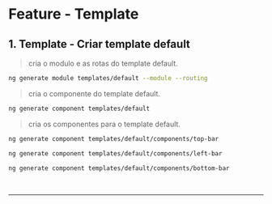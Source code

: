 # Feature - Template

## 1. Template - Criar template default

> cria o modulo e as rotas do template default.

```sh
ng generate module templates/default --module --routing
```

> cria o componente do template default.

```sh
ng generate component templates/default
```

> cria os componentes para o template default.

```sh
ng generate component templates/default/components/top-bar
```

```sh
ng generate component templates/default/components/left-bar
```

```sh
ng generate component templates/default/components/bottom-bar
```

<br>

---

<br>
